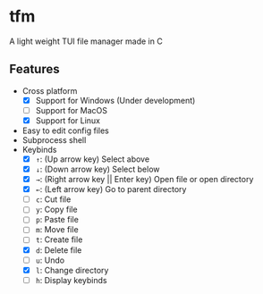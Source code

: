 # tfm
A light weight TUI file manager made in C
## Features
- Cross platform
    - [x] Support for Windows (Under development)
    - [ ] Support for MacOS
    - [x] Support for Linux
- Easy to edit config files
- Subprocess shell
- Keybinds
    - [x] `↑`: (Up arrow key) Select above
    - [x] `↓`: (Down arrow key) Select below
    - [x] `→`: (Right arrow key || Enter key) Open file or open directory
    - [x] `←`: (Left arrow key) Go to parent directory
    - [ ] `c`: Cut file
    - [ ] `y`: Copy file
    - [ ] `p`: Paste file
    - [ ] `m`: Move file
    - [ ] `t`: Create file
    - [x] `d`: Delete file
    - [ ] `u`: Undo
    - [x] `l`: Change directory
    - [ ] `h`: Display keybinds
